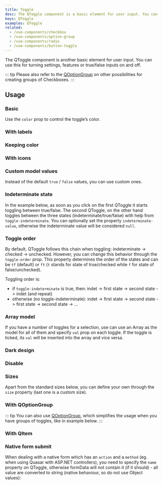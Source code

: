 ```yaml
---
title: Toggle
desc: The QToggle component is a basic element for user input. You can use it for turning settings, features or true/false inputs on and off.
keys: QToggle
examples: QToggle
related:
  - /vue-components/checkbox
  - /vue-components/option-group
  - /vue-components/radio
  - /vue-components/button-toggle
---
```


The QToggle component is another basic element for user input. You can use this for turning settings, features or true/false inputs on and off.

::: tip
Please also refer to the [QOptionGroup](/vue-components/option-group) on other possibilities for creating groups of Checkboxes.
:::

<doc-api file="QToggle" />

## Usage

### Basic

Use the `color` prop to control the toggle’s color.

<doc-example title="Basic" file="Standard" />

### With labels

<doc-example title="With labels" file="Labels" />

### Keeping color

<doc-example title="Keep color" file="KeepColor" />

### With icons

<doc-example title="Icons" file="Icons" />

### Custom model values

Instead of the default `true` / `false` values, you can use custom ones.

<doc-example title="Custom model values" file="CustomValues" />

### Indeterminate state

In the example below, as soon as you click on the first QToggle it starts toggling between true/false. The second QToggle, on the other hand toggles between the three states (indeterminate/true/false) with help from `toggle-indeterminate`. You can optionally set the property `indeterminate-value`, otherwise the indeterminate value will be considered `null`.

<doc-example title="Indeterminate state" file="IndeterminateState" />

### Toggle order

By default, QToggle follows this chain when toggling: indeterminate -> checked -> unchecked. However, you can change this behavior through the `toggle-order` prop. This property determines the order of the states and can be `tf` (default) or `ft` (`t` stands for state of true/checked while `f` for state of false/unchecked).

Toggling order is:

* if `toggle-indeterminate` is true, then: indet -> first state -> second state -> indet (and repeat)
* otherwise (no toggle-indeterminate): indet -> first state -> second state -> first state -> second state -> ...

<doc-example title="Toggle order" file="ToggleOrder" />

### Array model

If you have a number of toggles for a selection, use can use an Array as the model for all of them and specify `val` prop on each toggle. If the toggle is ticked, its `val` will be inserted into the array and vice versa.

<doc-example title="Array model" file="ArrayValue" />

### Dark design

<doc-example title="Force dark mode" file="DarkBackground" />

### Disable

<doc-example title="Disabled state" file="Disabled" />

### Sizes

Apart from the standard sizes below, you can define your own through the `size` property (last one is a custom size).

<doc-example title="Standard sizes" file="StandardSizes" />

### With QOptionGroup

::: tip
You can also use [QOptionGroup](/vue-components/option-group), which simplifies the usage when you have groups of toggles, like in example below.
:::

<doc-example title="Usage with QOptionGroup" file="OptionGroup" />

### With QItem

<doc-example title="With QItem" file="List" />

### Native form submit

When dealing with a native form which has an `action` and a `method` (eg. when using Quasar with ASP.NET controllers), you need to specify the `name` property on QToggle, otherwise formData will not contain it (if it should) - all value are converted to string (native behaviour, so do not use Object values):

<doc-example title="Native form" file="NativeForm" />
